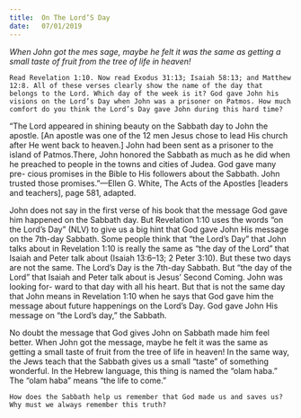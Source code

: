```yaml
---
title:  On The Lord’S Day
date:   07/01/2019
---
```


_When John got the mes­ sage, maybe he felt it was the same as getting a small taste of fruit from the tree of life in heaven!_

`Read Revelation 1:10. Now read Exodus 31:13; Isaiah 58:13; and Matthew 12:8. All of these verses clearly show the name of the day that belongs to the Lord. Which day of the week is it? God gave John his visions on the Lord’s Day when John was a prisoner on Patmos. How much comfort do you think the Lord’s Day gave John during this hard time?`

“The Lord appeared in shining beauty on the Sabbath day to John the apostle. [An apostle was one of the 12 men Jesus chose to lead His church after He went back to heaven.] John had been sent as a prisoner to the island of Patmos.There, John honored the Sabbath as much as he did when he preached to people in the towns and cities of Judea. God gave many pre- cious promises in the Bible to His followers about the Sabbath. John trusted those promises.”—Ellen G. White, The Acts of the Apostles [leaders and teachers], page 581, adapted.

John does not say in the first verse of his book that the message God gave him happened on the Sabbath day. But Revelation 1:10 uses the words “on the Lord’s Day” (NLV) to give us a big hint that God gave John His message on the 7th-day Sabbath. Some people think that “the Lord’s Day” that John talks about in Revelation 1:10 is really the same as “the day of the Lord” that Isaiah and Peter talk about (Isaiah 13:6–13; 2 Peter 3:10). But these two days are not the same. The Lord’s Day is the 7th-day Sabbath. But “the day of the Lord” that Isaiah and Peter talk about is Jesus’ Second Coming. John was looking for- ward to that day with all his heart. But that is not the same day that John means in Revelation 1:10 when he says that God gave him the message about future happenings on the Lord’s Day. God gave John His message on “the Lord’s day,” the Sabbath.

No doubt the message that God gives John on Sabbath made him feel better. When John got the message, maybe he felt it was the same as getting a small taste of fruit from the tree of life in heaven! In the same way, the Jews teach that the Sabbath gives us a small “taste” of something wonderful. In the Hebrew language, this thing is named the “olam haba.” The “olam haba” means “the life to come.”

`How does the Sabbath help us remember that God made us and saves us? Why must we always remember this truth?`
